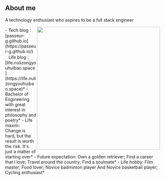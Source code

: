 ## About me
A technology enthusiast who aspires to be a full stack engineer

<img align="right" src="https://pic.imgdb.cn/item/6604d92c9f345e8d03020005.jpg" height="400">
- Tech blog：[passeur-g.github.io](https://passeur-g.github.io/) &ensp; Life blog：[life.nulizongyouhuibao.space](https://life.nulizongyouhuibao.space)*
- Bachelor of Engineering with great interest in philosophy and poetry*
- Life maxim: Change is hard, but the result is worth the risk. It's just a matter of starting over*
- Future expectation: Own a golden retriever; Find a career that I love; Travel around the country; Find a soulmate*
- Life hobby: Film master; Food lover; Novice badminton player And Novice basketball player; Cycling enthusiast*
